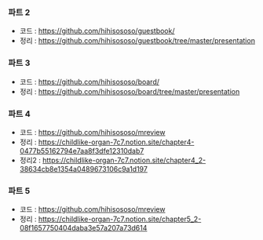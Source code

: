 ### 파트 2
* 코드 : https://github.com/hihisososo/guestbook/
* 정리 : https://github.com/hihisososo/guestbook/tree/master/presentation

### 파트 3
* 코드 : https://github.com/hihisososo/board/
* 정리 : https://github.com/hihisososo/board/tree/master/presentation

### 파트 4
* 코드 : https://github.com/hihisososo/mreview
* 정리 : https://childlike-organ-7c7.notion.site/chapter4-0477b55162794e7aa8f3dfe12310dab7
* 정리2 : https://childlike-organ-7c7.notion.site/chapter4_2-38634cb8e1354a0489673106c9a1d197

### 파트 5
* 코드 : https://github.com/hihisososo/mreview
* 정리 : https://childlike-organ-7c7.notion.site/chapter5_2-08f1657750404daba3e57a207a73d614
